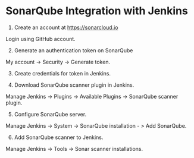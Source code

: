 # SonarQube Integration with Jenkins

1. Create an account at https://sonarcloud.io

Login using GitHub account.

2. Generate an authentication token on SonarQube

My account -> Security -> Generate token.

3. Create credentials for token in Jenkins.

4. Download SonarQube scanner plugin in Jenkins.

Manage Jenkins -> Plugins -> Available Plugins -> SonarQube scanner plugin.


5. Configure SonarQube server.

Manage Jenkins -> System -> SonarQube installation - > Add SonarQube.

6. Add SonarQube scanner to Jenkins.

Manage Jenkins -> Tools -> Sonar scanner installations.
